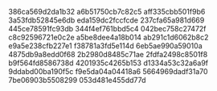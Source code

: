 386ca569d2da1b32
a6b51750cb7c82c5
aff335cbb501f9b6
3a53fdb52845e6db
eda159dc2fccfcde
237cfa65a981d669
445ce78591fc93db
344f4ef761bbd5c4
042bec758c27472f
c8c92596721e0c2e
a5be8dee4a18b014
ab291c1d6062b8c2
e9a5e238cfb227e1
f38781a3fd5e114d
6eb5ae990a59010a
4875db9a8edd0f68
2b2980d8485c71ae
2fdfa2498c8501f8
b9f564fd8586738d
4201935c4265b153
d1334a53c32a6a9f
9ddabd00ba190f5c
f9e5da04a04418a6
5664969dadf31a70
7be06903b5508299
053d481e455dd77d

